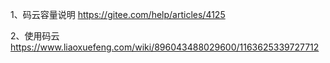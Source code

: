 1、码云容量说明
https://gitee.com/help/articles/4125

2、使用码云
https://www.liaoxuefeng.com/wiki/896043488029600/1163625339727712